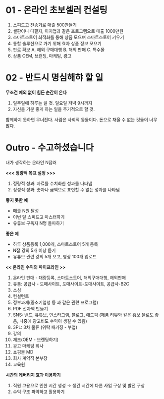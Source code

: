 # 01 - 온라인 초보셀러 컨설팅

1. 스피드고 전송기로 매출 500만들기
2. 셀팡이나 다팔자, 이지업과 같은 프로그램으로 매출 1000만원
3. 스마트스토어 최적화를 통해 상품 모으며 스마트스토어 키우기
4. 통합 솔루션으로 가기 위해 효자 상품 정보 모으기
5. 판로 확보
    A. 해외 구매대행
    B. 해외 판매
    C. 특수몰
6. 상품 OEM, 브랜딩, 마케팅, 광고

# 02 - 반드시 명심해햐 할 일

**무조건 예외 없이 힘든 순간이 온다**
1. 일주일에 하루는 쉴 것. 일요일 저녁 9시까지
2. 자신을 기분 좋게 하는 일을 주기적으로 할 것.

함께하지 못하면 무너진다.
사람은 사회적 동물이다.
돈으로 채울 수 없는 것들이 너무 많다.

# Outro - 수고하셨습니다

내가 생각하는 온라인 N잡러

**<<< 정량적 목표 설정 >>>**
1. 정량적 성과: 자료를 수치화한 성과를 나타냄
2. 정성적 성과: 숫자나 금액으로 표현할 수 없는 성과를 나타냄

**좋지 못한 예**
- 매출 N원 달성
- 이번 달 스피드고 마스터하기
- 유튜브 구독자 N명 돌파하기

**좋은 예**
- 하루 상품등록 1,000개, 스마트스토어 5개 등록
- N잡 강의 5개 이상 듣기
- 유튜브 관련 강의 5개 보고, 영상 100개 업로드

**<< 온라인 수익의 파이프라인 >>**
1. 온라인 판매 - 대량등록, 스마트스토어, 해외구매대행, 해외판매
2. 유통: 공급사 - 도매사이트, 도매사이트-도매사이트, 공급사-B2C
3. 소싱
4. 컨설턴트
5. 정부과제(중소기업청 등 과 같은 관련 프로그램)
6. PDF 전자책 만들기
7. SNS: 밴드, 유튜브, 인스타그램, 블로그, 애드픽 (제품 리뷰와 같은 홍보 물로도 좋음, 나중에 광고비도 수익이 생길 수 있음)
8. 3PL: 3차 물류 (위탁 패키징 - 부업)
9. 강의
10. 제조(OEM - 브랜딩하기)
11. 광고 마케팅 회사
12. 쇼핑몰 MD
13. 회사 계약직 본부장
14. 교육원

**시간의 레버리지 효과 이용하기**
  1. 직원 고용으로 인한 시간 생성 → 생긴 시간에 다른 사업 구상 및 발전 구상
  2. 수익 구조 파악하고 활용하기
